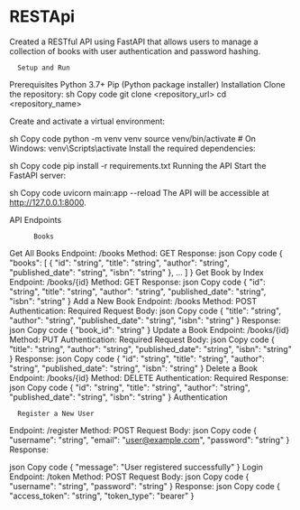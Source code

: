 # RESTApi
Created a RESTful API using FastAPI that allows users to manage a collection of books with user authentication and password hashing.

      Setup and Run
Prerequisites
Python 3.7+
Pip (Python package installer)
    Installation
Clone the repository:
sh
Copy code
git clone <repository_url>
cd <repository_name>

Create and activate a virtual environment:

sh
Copy code
python -m venv venv
source venv/bin/activate  # On Windows: venv\Scripts\activate
Install the required dependencies:

sh
Copy code
pip install -r requirements.txt
Running the API
Start the FastAPI server:

sh
Copy code
uvicorn main:app --reload
The API will be accessible at http://127.0.0.1:8000.

API Endpoints

          Books
Get All Books
Endpoint: /books
Method: GET
      Response:
json
Copy code
{
    "books": [
        {
            "id": "string",
            "title": "string",
            "author": "string",
            "published_date": "string",
            "isbn": "string"
        },
        ...
    ]
}
        Get Book by Index
Endpoint: /books/{id}
Method: GET
        Response:
json
Copy code
{
    "id": "string",
    "title": "string",
    "author": "string",
    "published_date": "string",
    "isbn": "string"
}
      Add a New Book
Endpoint: /books
Method: POST
Authentication: Required
      Request Body:
json
Copy code
{
    "title": "string",
    "author": "string",
    "published_date": "string",
    "isbn": "string"
}
Response:
json
Copy code
{
    "book_id": "string"
}
      Update a Book
Endpoint: /books/{id}
Method: PUT
Authentication: Required
      Request Body:
json
Copy code
{
    "title": "string",
    "author": "string",
    "published_date": "string",
    "isbn": "string"
}
Response:
json
Copy code
{
    "id": "string",
    "title": "string",
    "author": "string",
    "published_date": "string",
    "isbn": "string"
}
        Delete a Book
Endpoint: /books/{id}
Method: DELETE
Authentication: Required
      Response:
json
Copy code
{
    "id": "string",
    "title": "string",
    "author": "string",
    "published_date": "string",
    "isbn": "string"
}
Authentication

      Register a New User
Endpoint: /register
Method: POST
      Request Body:
json
Copy code
{
    "username": "string",
    "email": "user@example.com",
    "password": "string"
}
Response:

json
Copy code
{
    "message": "User registered successfully"
}
        Login
Endpoint: /token
Method: POST
      Request Body:
json
Copy code
{
    "username": "string",
    "password": "string"
}
Response:
json
Copy code
{
    "access_token": "string",
    "token_type": "bearer"
}


